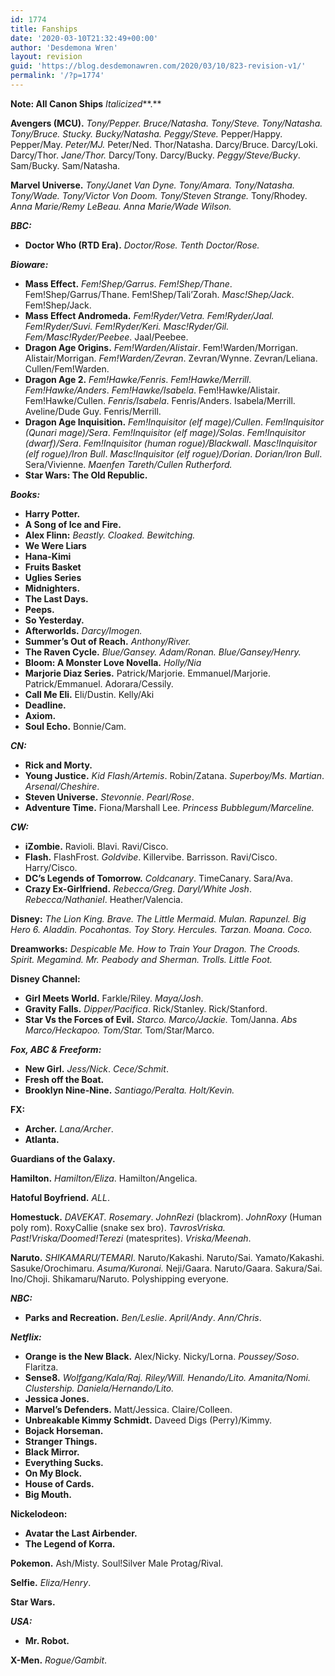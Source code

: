```yaml
---
id: 1774
title: Fanships
date: '2020-03-10T21:32:49+00:00'
author: 'Desdemona Wren'
layout: revision
guid: 'https://blog.desdemonawren.com/2020/03/10/823-revision-v1/'
permalink: '/?p=1774'
---
```


**Note: All Canon Ships** *Italicized***.**

**Avengers (MCU).** *Tony/Pepper. Bruce/Natasha. Tony/Steve. Tony/Natasha. Tony/Bruce. Stucky. Bucky/Natasha. Peggy/Steve.* Pepper/Happy. Pepper/May. *Peter/MJ.* Peter/Ned. Thor/Natasha. Darcy/Bruce. Darcy/Loki. Darcy/Thor. *Jane/Thor.* Darcy/Tony. Darcy/Bucky. *Peggy/Steve/Bucky*. Sam/Bucky. Sam/Natasha.

**Marvel Universe.** *Tony/Janet Van Dyne. Tony/Amara. Tony/Natasha. Tony/Wade. Tony/Victor Von Doom. Tony/Steven Strange.* Tony/Rhodey. *Anna Marie/Remy LeBeau. Anna Marie/Wade Wilson.*

***BBC:***

- **Doctor Who (RTD Era).** *Doctor/Rose. Tenth Doctor/Rose.*

***Bioware:***

- **Mass Effect.** *Fem!Shep/Garrus*. *Fem!Shep/Thane*. Fem!Shep/Garrus/Thane. Fem!Shep/Tali’Zorah. *Masc!Shep/Jack*. Fem!Shep/Jack.
- **Mass Effect Andromeda.** *Fem!Ryder/Vetra. Fem!Ryder/Jaal. Fem!Ryder/Suvi. Fem!Ryder/Keri. Masc!Ryder/Gil. Fem/Masc!Ryder/Peebee*. Jaal/Peebee.
- **Dragon Age Origins.** *Fem!Warden/Alistair*. Fem!Warden/Morrigan. Alistair/Morrigan. *Fem!Warden/Zevran*. Zevran/Wynne. Zevran/Leliana. Cullen/Fem!Warden.
- **Dragon Age 2.** *Fem!Hawke/Fenris*. *Fem!Hawke/Merrill*. *Fem!Hawke/Anders*. *Fem!Hawke/Isabela*. Fem!Hawke/Alistair. Fem!Hawke/Cullen. *Fenris/Isabela*. Fenris/Anders. Isabela/Merrill. Aveline/Dude Guy. Fenris/Merrill.
- **Dragon Age Inquisition.** *Fem!Inquisitor (elf mage)/Cullen*. *Fem!Inquisitor (Qunari mage)/Sera*. *Fem!Inquisitor (elf mage)/Solas*. *Fem!Inquisitor (dwarf)/Sera*. *Fem!Inquisitor (human rogue)/Blackwall*. *Masc!Inquisitor (elf rogue)/Iron Bull*. *Masc!Inquisitor (elf rogue)/Dorian*. *Dorian/Iron Bull*. Sera/Vivienne. *Maenfen Tareth/Cullen Rutherford.*
- **Star Wars: The Old Republic.**

***Books:***

- **Harry Potter.**
- **A Song of Ice and Fire.**
- **Alex Flinn:** *Beastly. Cloaked. Bewitching.*
- **We Were Liars**
- **Hana-Kimi**
- **Fruits Basket**
- **Uglies Series**
- **Midnighters.**
- **The Last Days.**
- **Peeps.**
- **So Yesterday.**
- **Afterworlds.** *Darcy/Imogen.*
- **Summer’s Out of Reach.** *Anthony/River.*
- **The Raven Cycle.** *Blue/Gansey. Adam/Ronan. Blue/Gansey/Henry.*
- **Bloom: A Monster Love Novella.** *Holly/Nia*
- **Marjorie Diaz Series.** Patrick/Marjorie. Emmanuel/Marjorie. Patrick/Emmanuel. Adorara/Cessily.
- **Call Me Eli.** Eli/Dustin. Kelly/Aki
- **Deadline.**
- **Axiom.**
- **Soul Echo.** Bonnie/Cam.

***CN:***

- **Rick and Morty.**
- **Young Justice.** *Kid Flash/Artemis*. Robin/Zatana. *Superboy/Ms. Martian*. *Arsenal/Cheshire*.
- **Steven Universe.** *Stevonnie*. *Pearl/Rose*.
- **Adventure Time.** Fiona/Marshall Lee. *Princess Bubblegum/Marceline.*

***CW:***

- **iZombie.** Ravioli. Blavi. Ravi/Cisco.
- **Flash.** FlashFrost. *Goldvibe*. Killervibe. Barrisson. Ravi/Cisco. Harry/Cisco.
- **DC’s Legends of Tomorrow.** *Coldcanary*. TimeCanary. Sara/Ava.
- **Crazy Ex-Girlfriend.** *Rebecca/Greg*. *Daryl/White Josh*. *Rebecca/Nathaniel*. Heather/Valencia.

**Disney:** *The Lion King. Brave. The Little Mermaid. Mulan. Rapunzel. Big Hero 6. Aladdin. Pocahontas. Toy Story. Hercules. Tarzan. Moana. Coco.*

**Dreamworks:** *Despicable Me. How to Train Your Dragon. The Croods. Spirit. Megamind. Mr. Peabody and Sherman. Trolls. Little Foot.*

**Disney Channel:**

- **Girl Meets World.** Farkle/Riley. *Maya/Josh*.
- **Gravity Falls.** *Dipper/Pacifica*. Rick/Stanley. Rick/Stanford.
- **Star Vs the Forces of Evil.** *Starco. Marco/Jackie.* Tom/Janna. *Abs* *Marco/Heckapoo. Tom/Star.* Tom/Star/Marco.

***Fox, ABC &amp; Freeform:***

- **New Girl.** *Jess/Nick*. *Cece/Schmit*.
- **Fresh off the Boat.**
- **Brooklyn Nine-Nine.** *Santiago/Peralta. Holt/Kevin.*

**FX:**

- **Archer.** *Lana/Archer*.
- **Atlanta.**

**Guardians of the Galaxy.**

**Hamilton.** *Hamilton/Eliza*. Hamilton/Angelica.

**Hatoful Boyfriend.** *ALL*.

**Homestuck.** *DAVEKAT. Rosemary*. *JohnRezi* (blackrom). *JohnRoxy* (Human poly rom). RoxyCallie (snake sex bro). *TavrosVriska.* *Past!Vriska/Doomed!Terezi* (matesprites). *Vriska/Meenah*.

**Naruto.** *SHIKAMARU/TEMARI.* Naruto/Kakashi. Naruto/Sai. Yamato/Kakashi. Sasuke/Orochimaru. *Asuma/Kuronai.* Neji/Gaara. Naruto/Gaara. Sakura/Sai. Ino/Choji. Shikamaru/Naruto. Polyshipping everyone.

***NBC:***

- **Parks and Recreation.** *Ben/Leslie*. *April/Andy*. *Ann/Chris*.

***Netflix:***

- **Orange is the New Black.** Alex/Nicky. Nicky/Lorna. *Poussey/Soso*. Flaritza.
- **Sense8.** *Wolfgang/Kala/Raj. Riley/Will. Henando/Lito. Amanita/Nomi. Clustership. Daniela/Hernando/Lito.*
- **Jessica Jones.**
- **Marvel’s Defenders.** Matt/Jessica. Claire/Colleen.
- **Unbreakable Kimmy Schmidt.** Daveed Digs (Perry)/Kimmy.
- **Bojack Horseman.**
- **Stranger Things.**
- **Black Mirror.**
- **Everything Sucks.**
- **On My Block.**
- **House of Cards.**
- **Big Mouth.**

**Nickelodeon:**

- **Avatar the Last Airbender.**
- **The Legend of Korra.**

**Pokemon.** Ash/Misty. Soul!Silver Male Protag/Rival.

**Selfie.** *Eliza/Henry*.

**Star Wars.**

***USA:***

- **Mr. Robot.**

**X-Men.** *Rogue/Gambit*.